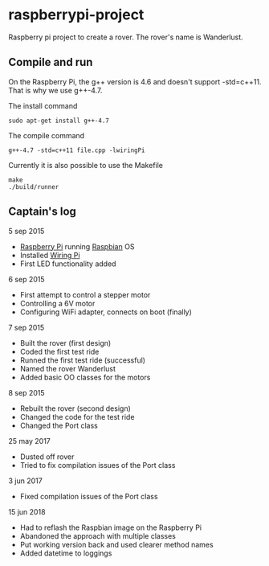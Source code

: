# raspberrypi-project
Raspberry pi project to create a rover. The rover's name is Wanderlust.

## Compile and run
On the Raspberry Pi, the g++ version is 4.6 and doesn't support -std=c++11. That is why we use g++-4.7.

The install command

    sudo apt-get install g++-4.7
    
The compile command

    g++-4.7 -std=c++11 file.cpp -lwiringPi

Currently it is also possible to use the Makefile

    make
    ./build/runner

## Captain's log

5 sep 2015
* [Raspberry Pi][1] running [Raspbian][2] OS
* Installed [Wiring Pi][3]
* First LED functionality added

6 sep 2015
* First attempt to control a stepper motor
* Controlling a 6V motor
* Configuring WiFi adapter, connects on boot (finally)

7 sep 2015
* Built the rover (first design)
* Coded the first test ride
* Runned the first test ride (successful)
* Named the rover Wanderlust
* Added basic OO classes for the motors

8 sep 2015
* Rebuilt the rover (second design)
* Changed the code for the test ride
* Changed the Port class

25 may 2017
* Dusted off rover
* Tried to fix compilation issues of the Port class

3 jun 2017
* Fixed compilation issues of the Port class

15 jun 2018
* Had to reflash the Raspbian image on the Raspberry Pi
* Abandoned the approach with multiple classes
* Put working version back and used clearer method names
* Added datetime to loggings

[1]: https://www.raspberrypi.org/
[2]: https://www.raspberrypi.org/downloads/raspbian/
[3]: http://wiringpi.com/
